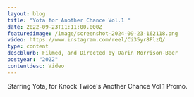 ```yaml
---
layout: blog
title: "Yota for Another Chance Vol.1 "
date: 2022-09-23T11:11:00.000Z
featuredimage: /image/screenshot-2024-09-23-162118.png
video: https://www.instagram.com/reel/Ci35yr8PlzQ/
type: content
descblurb: Filmed, and Directed by Darin Morrison-Beer
postyear: "2022"
contentdesc: Video
---
```

Starring Yota, for Knock Twice's Another Chance Vol.1 Promo.
